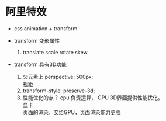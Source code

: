 # 阿里特效

- css animation + transform

- transform  变形属性
    1. translate  scale  rotate  skew

- transform 具有3D功能
    1. 父元素上 perspective: 500px;      
        视距
    2. transform-style: preserve-3d;
    3. 性能优化的点？ cpu 负责运算， GPU 3D界面提供性能优化。      
        显卡      
        页面的渲染，交给GPU，页面渲染能力更强